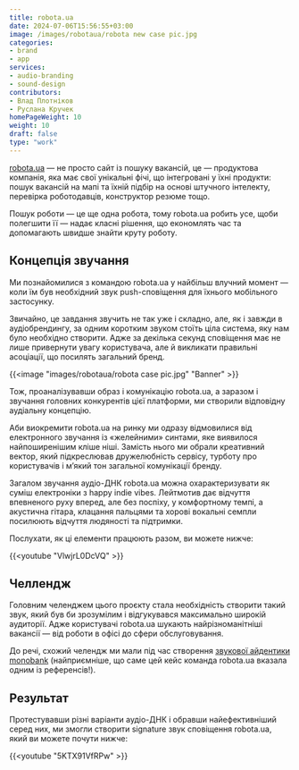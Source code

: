 ```yaml
---
title: robota.ua
date: 2024-07-06T15:56:55+03:00
image: /images/robotaua/robota new case pic.jpg
categories:
- brand
- app
services:
- audio-branding
- sound-design
contributors:
- Влад Плотніков
- Руслана Кручек
homePageWeight: 10
weight: 10
draft: false
type: "work"
---
```


[robota.ua](https://robota.ua/) — не просто сайт із пошуку вакансій, це — продуктова компанія, яка має свої унікальні фічі, що інтегровані у їхні продукти: пошук вакансій на мапі та їхній підбір на основі штучного інтелекту, перевірка роботодавців, конструктор резюме тощо.

Пошук роботи — це ще одна робота, тому robota.ua робить усе, щоби полегшити її — надає класні рішення, що економлять час та допомагають швидше знайти круту роботу.

## Концепція звучання
Ми познайомилися з командою robota.ua у найбільш влучний момент — коли їм був необхідний звук push-сповіщення для їхнього мобільного застосунку.

Звичайно, це завдання звучить не так уже і складно, але, як і завжди в аудіобрендингу, за одним коротким звуком стоїть ціла система, яку нам було необхідно створити. Адже за декілька секунд сповіщення має не лише привернути увагу користувача, але й викликати правильні асоціації, що посилять загальний бренд.

{{<image "images/robotaua/robota case pic.jpg" "Banner"  >}}

Тож, проаналізувавши образ і комунікацію robota.ua, а заразом і звучання головних конкурентів цієї платформи, ми створили відповідну аудіальну концепцію.

Аби виокремити robota.ua на ринку ми одразу відмовилися від електронного звучання із «желейними» синтами, яке виявилося найпоширенішим кліше ніші. Замість нього ми обрали креативний вектор, який підкреслював дружелюбність сервісу, турботу про користувачів і м’який тон загальної комунікації бренду.

Загалом звучання аудіо-ДНК robota.ua можна охарактеризувати як суміш електроніки з happy indie vibes. Лейтмотив дає відчуття впевненого руху вперед, але без поспіху, у комфортному темпі, а акустична гітара, клацання пальцями та хорові вокальні семпли посилюють відчуття людяності та підтримки.

Послухати, як ці елементи працюють разом, ви можете нижче:

{{<youtube "VlwjrL0DcVQ" >}}

## Челлендж

Головним челенджем цього проєкту стала необхідність створити такий звук, який був би зрозумілим і відгукувався максимально широкій аудиторії. Адже користувачі robota.ua шукають найрізноманітніші вакансії — від роботи в офісі до сфери обслуговування.

До речі, схожий челендж ми мали під час створення [звукової айдентики monobank](/works/monobank) (найприємніше, що саме цей кейс команда robota.ua вказала одним із референсів!).

## Результат

Протестувавши різні варіанти аудіо-ДНК і обравши найефективніший серед них, ми змогли створити signature звук сповіщення robota.ua, який ви можете почути нижче:

{{<youtube "5KTX91VfRPw" >}}
